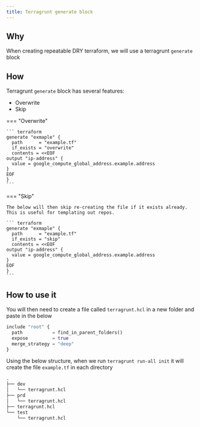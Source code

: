 ```yaml
---
title: Terragrunt generate block
---
```


## Why

When creating repeatable DRY terraform, we will use a terragrunt `generate` block

## How

Terragrunt `generate` block has several features:

* Overwrite
* Skip

=== "Overwrite"

    ``` terraform
    generate "exmaple" {
      path      = "example.tf"
      if_exists = "overwrite"
      contents = <<EOF
    output "ip-address" {
      value = google_compute_global_address.example.address
    }
    EOF
    }
    ```

=== "Skip"

    The below will then skip re-creating the file if it exists already. This is useful for templating out repos.
    
    ``` terraform
    generate "exmaple" {
      path      = "example.tf"
      if_exists = "skip"
      contents = <<EOF
    output "ip-address" {
      value = google_compute_global_address.example.address
    }
    EOF
    }
    ```

## How to use it

You will then need to create a file called `terragrunt.hcl` in a new folder and paste in the below

```terraform
include "root" {
  path           = find_in_parent_folders()
  expose         = true
  merge_strategy = "deep"
}
```

Using the below structure, when we run `terragrunt run-all init` it will create the file `example.tf` in each directory

```markdown
.
├── dev
│   └── terragrunt.hcl
├── prd
│   └── terragrunt.hcl
├── terragrunt.hcl
└── test
    └── terragrunt.hcl

```
